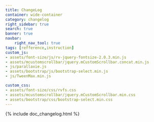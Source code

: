 ```yaml
---
title: ChangeLog
container: wide-container
category: changelog
right_sidebar: true
search: true
banner: true
navbar:
    right_nav_tool: true
tags: [refference,instruction]
custom_js:
- assets/font-size/js/rv-jquery-fontsize-2.0.3.min.js
- assets/mcustomscrollbar/jquery.mCustomScrollbar.concat.min.js
- js/parallaxie.js
- assets/bootstrap/js/bootstrap-select.min.js
- js/TweenMax.min.js

custom_css:
- assets/font-size/css/rvfs.css
- assets/mcustomscrollbar/jquery.mCustomScrollbar.min.css
- assets/bootstrap/css/bootstrap-select.min.css
---
```


{% include doc_changelog.html %}
